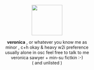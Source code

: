 <p align="center">
  <img width="100" src=https://64.media.tumblr.com/ef9263cd3599d9d6706db786dc0a20cb/69c2dc125ccf367b-af/s500x750/512c0426d0c3a63d4ccc46ebfb60b5b45f054562.pnj>
</p>


<p align="center">
<strong>veronica</strong> , or whatever you know me as<br>
minor , c+h okay & heavy w2i preference<br>
usually alone in osc feel free to talk to me<br>
veronica sawyer + min-su fictkin :-)<br>
( and unlisted )<br>
</p>


